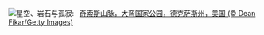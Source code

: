 ![](https://www.bing.com/th?id=OHR.BigBendChisos_ZH-CN3794880768_UHD.jpg&w=1000)星空、岩石与孤寂:&nbsp;&ensp;[奇索斯山脉，大弯国家公园，德克萨斯州，美国 (© Dean Fikar/Getty Images)](https://www.bing.com/th?id=OHR.BigBendChisos_ZH-CN3794880768_UHD.jpg)
<br><br/>
